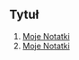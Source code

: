 ## Tytuł

1. [Moje Notatki](https://github.com/mariuszkuswik/Nauka/blob/main/Docker/docker-plural%2Bmoje-notatki.md#moje-notatki)
2. [Moje Notatki](https://github.com/mariuszkuswik/Nauka/blob/main/Docker/docker-plural%2Bmoje-notatki.md#moje-notatki)
